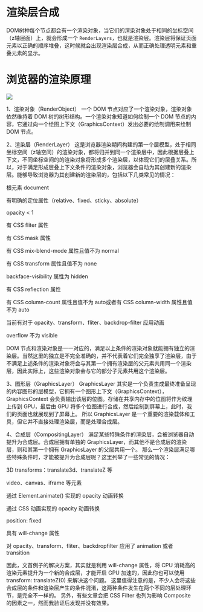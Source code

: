 # 渲染层合成
DOM树种每个节点都会有一个渲染对象，当它们的渲染对象处于相同的坐标空间（z轴层面）上，就会形成一个 `RenderLayers`，也就是渲染层。渲染层将保证页面元素以正确的顺序堆叠，这时候就会出现渲染层合成，从而正确处理透明元素和重叠元素的显示。
# 浏览器的渲染原理
<p>
<img src="https://p1-jj.byteimg.com/tos-cn-i-t2oaga2asx/gold-user-assets/2019/10/9/16daf0c0a72be715~tplv-t2oaga2asx-watermark.awebp">
</p>
1、渲染对象（RenderObject）
一个 DOM 节点对应了一个渲染对象，渲染对象依然维持着 DOM 树的树形结构。一个渲染对象知道如何绘制一个 DOM 节点的内容，它通过向一个绘图上下文（GraphicsContext）发出必要的绘制调用来绘制 DOM 节点。

2、渲染层（RenderLayer）
这是浏览器渲染期间构建的第一个层模型，处于相同坐标空间（z轴空间）的渲染对象，都将归并到同一个渲染层中，因此根据层叠上下文，不同坐标空间的的渲染对象将形成多个渲染层，以体现它们的层叠关系。所以，对于满足形成层叠上下文条件的渲染对象，浏览器会自动为其创建新的渲染层。能够导致浏览器为其创建新的渲染层的，包括以下几类常见的情况：


根元素 document


有明确的定位属性（relative、fixed、sticky、absolute）


opacity < 1


有 CSS fliter 属性


有 CSS mask 属性


有 CSS mix-blend-mode 属性且值不为 normal


有 CSS transform 属性且值不为 none


backface-visibility 属性为 hidden


有 CSS reflection 属性


有 CSS column-count 属性且值不为 auto或者有 CSS column-width 属性且值不为 auto


当前有对于 opacity、transform、fliter、backdrop-filter 应用动画


overflow 不为 visible


DOM 节点和渲染对象是一一对应的，满足以上条件的渲染对象就能拥有独立的渲染层。当然这里的独立是不完全准确的，并不代表着它们完全独享了渲染层，由于不满足上述条件的渲染对象将会与其第一个拥有渲染层的父元素共用同一个渲染层，因此实际上，这些渲染对象会与它的部分子元素共用这个渲染层。

3、图形层（GraphicsLayer）
GraphicsLayer 其实是一个负责生成最终准备呈现的内容图形的层模型，它拥有一个图形上下文（GraphicsContext），GraphicsContext 会负责输出该层的位图。存储在共享内存中的位图将作为纹理上传到 GPU，最后由 GPU 将多个位图进行合成，然后绘制到屏幕上，此时，我们的页面也就展现到了屏幕上。
所以 GraphicsLayer 是一个重要的渲染载体和工具，但它并不直接处理渲染层，而是处理合成层。

4、合成层（CompositingLayer）
满足某些特殊条件的渲染层，会被浏览器自动提升为合成层。合成层拥有单独的 GraphicsLayer，而其他不是合成层的渲染层，则和其第一个拥有 GraphicsLayer 的父层共用一个。
那么一个渲染层满足哪些特殊条件时，才能被提升为合成层呢？这里列举了一些常见的情况：

3D transforms：translate3d、translateZ 等


video、canvas、iframe 等元素

通过 Element.animate() 实现的 opacity 动画转换

通过 СSS 动画实现的 opacity 动画转换

position: fixed

具有 will-change 属性

对 opacity、transform、fliter、backdropfilter 应用了 animation 或者 transition


因此，文首例子的解决方案，其实就是利用 will-change 属性，将 CPU 消耗高的渲染元素提升为一个新的合成层，才能开启 GPU 加速的，因此你也可以使用 transform: translateZ(0) 来解决这个问题。
这里值得注意的是，不少人会将这些合成层的条件和渲染层产生的条件混淆，这两种条件发生在两个不同的层处理环节，是完全不一样的。
另外，有些文章会把 CSS Filter 也列为影响 Composite 的因素之一，然而我验证后发现并没有效果。